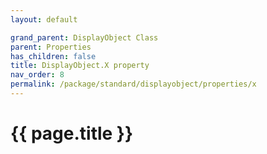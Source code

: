 ```yaml
---
layout: default

grand_parent: DisplayObject Class
parent: Properties
has_children: false
title: DisplayObject.X property
nav_order: 8
permalink: /package/standard/displayobject/properties/x
---
```

# {{ page.title }}




